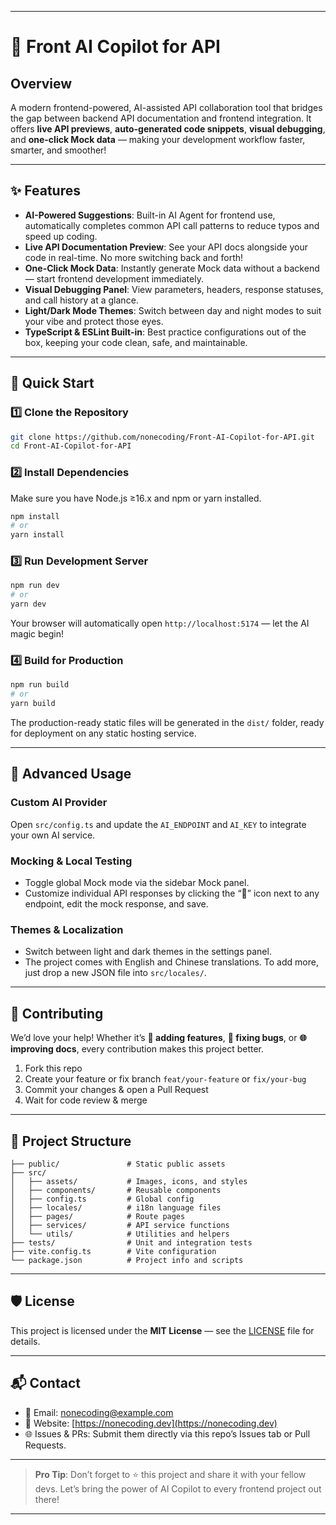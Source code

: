 

---

# 🎨 Front AI Copilot for API

## **Overview**  
A modern frontend-powered, AI-assisted API collaboration tool that bridges the gap between backend API documentation and frontend integration. It offers **live API previews**, **auto-generated code snippets**, **visual debugging**, and **one-click Mock data** — making your development workflow faster, smarter, and smoother!

---

## ✨ Features

- **AI-Powered Suggestions**: Built-in AI Agent for frontend use, automatically completes common API call patterns to reduce typos and speed up coding.
- **Live API Documentation Preview**: See your API docs alongside your code in real-time. No more switching back and forth!
- **One-Click Mock Data**: Instantly generate Mock data without a backend — start frontend development immediately.
- **Visual Debugging Panel**: View parameters, headers, response statuses, and call history at a glance.
- **Light/Dark Mode Themes**: Switch between day and night modes to suit your vibe and protect those eyes.
- **TypeScript & ESLint Built-in**: Best practice configurations out of the box, keeping your code clean, safe, and maintainable.

---

## 🚀 Quick Start

### 1️⃣ Clone the Repository  
```bash
git clone https://github.com/nonecoding/Front-AI-Copilot-for-API.git
cd Front-AI-Copilot-for-API
```

### 2️⃣ Install Dependencies  
Make sure you have Node.js ≥16.x and npm or yarn installed.  
```bash
npm install
# or
yarn install
```

### 3️⃣ Run Development Server  
```bash
npm run dev
# or
yarn dev
```
Your browser will automatically open `http://localhost:5174` — let the AI magic begin!

### 4️⃣ Build for Production  
```bash
npm run build
# or
yarn build
```
The production-ready static files will be generated in the `dist/` folder, ready for deployment on any static hosting service.

---

## 🎨 Advanced Usage

### Custom AI Provider  
Open `src/config.ts` and update the `AI_ENDPOINT` and `AI_KEY` to integrate your own AI service.

### Mocking & Local Testing  
- Toggle global Mock mode via the sidebar Mock panel.  
- Customize individual API responses by clicking the “🔧” icon next to any endpoint, edit the mock response, and save.

### Themes & Localization  
- Switch between light and dark themes in the settings panel.  
- The project comes with English and Chinese translations. To add more, just drop a new JSON file into `src/locales/`.

---

## 🤝 Contributing

We’d love your help! Whether it’s **🍰 adding features**, **🐞 fixing bugs**, or **🌐 improving docs**, every contribution makes this project better.  

1. Fork this repo  
2. Create your feature or fix branch `feat/your-feature` or `fix/your-bug`
3. Commit your changes & open a Pull Request  
4. Wait for code review & merge

---

## 📖 Project Structure

```
├── public/               # Static public assets
├── src/
│   ├── assets/           # Images, icons, and styles
│   ├── components/       # Reusable components
│   ├── config.ts         # Global config
│   ├── locales/          # i18n language files
│   ├── pages/            # Route pages
│   ├── services/         # API service functions
│   └── utils/            # Utilities and helpers
├── tests/                # Unit and integration tests
├── vite.config.ts        # Vite configuration
└── package.json          # Project info and scripts
```

---

## 🛡️ License

This project is licensed under the **MIT License** — see the [LICENSE](LICENSE) file for details.

---

## 📬 Contact

- 💌 Email: [nonecoding@example.com](mailto:nonecoding@example.com)
- 🚀 Website: [https://nonecoding.dev](https://nonecoding.dev)
- 🌐 Issues & PRs: Submit them directly via this repo’s Issues tab or Pull Requests.

---

> **Pro Tip**: Don’t forget to ⭐️ this project and share it with your fellow devs. Let’s bring the power of AI Copilot to every frontend project out there!

---

